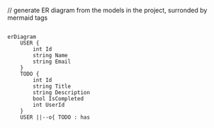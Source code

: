 ﻿// generate ER diagram from the models in the project, surronded by mermaid tags
```mermaid

erDiagram
    USER {
        int Id
        string Name
        string Email
    }
    TODO {
        int Id
        string Title
        string Description
        bool IsCompleted
        int UserId
    }
    USER ||--o{ TODO : has
```